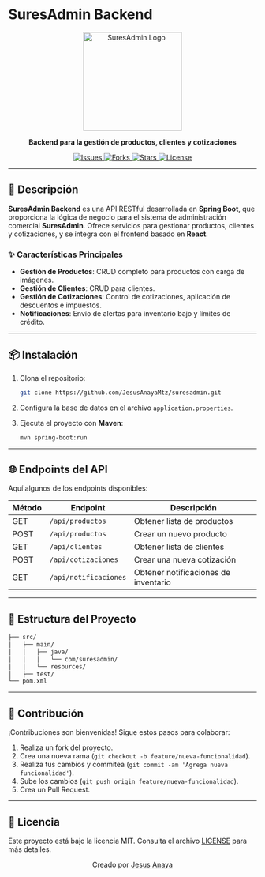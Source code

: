 
# SuresAdmin Backend

<p align="center">
  <img src="https://user-images.githubusercontent.com/your-image-path/logo.png" alt="SuresAdmin Logo" width="200">
</p>

<p align="center">
  <strong>Backend para la gestión de productos, clientes y cotizaciones</strong>
</p>

<p align="center">
  <a href="https://github.com/JesusAnayaMtz/suresadmin/issues">
    <img src="https://img.shields.io/github/issues/JesusAnayaMtz/suresadmin" alt="Issues">
  </a>
  <a href="https://github.com/JesusAnayaMtz/suresadmin/network">
    <img src="https://img.shields.io/github/forks/JesusAnayaMtz/suresadmin" alt="Forks">
  </a>
  <a href="https://github.com/JesusAnayaMtz/suresadmin/stargazers">
    <img src="https://img.shields.io/github/stars/JesusAnayaMtz/suresadmin" alt="Stars">
  </a>
  <a href="https://github.com/JesusAnayaMtz/suresadmin/blob/master/LICENSE">
    <img src="https://img.shields.io/github/license/JesusAnayaMtz/suresadmin" alt="License">
  </a>
</p>

---

## 📝 Descripción

**SuresAdmin Backend** es una API RESTful desarrollada en **Spring Boot**, que proporciona la lógica de negocio para el sistema de administración comercial **SuresAdmin**. Ofrece servicios para gestionar productos, clientes y cotizaciones, y se integra con el frontend basado en **React**.

### ✨ Características Principales

- **Gestión de Productos**: CRUD completo para productos con carga de imágenes.
- **Gestión de Clientes**: CRUD para clientes.
- **Gestión de Cotizaciones**: Control de cotizaciones, aplicación de descuentos e impuestos.
- **Notificaciones**: Envío de alertas para inventario bajo y límites de crédito.

---

## 📦 Instalación

1. Clona el repositorio:

   ```bash
   git clone https://github.com/JesusAnayaMtz/suresadmin.git
   ```

2. Configura la base de datos en el archivo `application.properties`.

3. Ejecuta el proyecto con **Maven**:

   ```bash
   mvn spring-boot:run
   ```

---

## 🌐 Endpoints del API

Aquí algunos de los endpoints disponibles:

| Método | Endpoint              | Descripción                               |
|--------|-----------------------|-------------------------------------------|
| GET    | `/api/productos`       | Obtener lista de productos                |
| POST   | `/api/productos`       | Crear un nuevo producto                   |
| GET    | `/api/clientes`        | Obtener lista de clientes                 |
| POST   | `/api/cotizaciones`    | Crear una nueva cotización                |
| GET    | `/api/notificaciones`  | Obtener notificaciones de inventario      |

---

## 📂 Estructura del Proyecto

```bash
├── src/
│   ├── main/
│   │   ├── java/
│   │   │   └── com/suresadmin/
│   │   └── resources/
│   ├── test/
└── pom.xml
```

---

## 🤝 Contribución

¡Contribuciones son bienvenidas! Sigue estos pasos para colaborar:

1. Realiza un fork del proyecto.
2. Crea una nueva rama (`git checkout -b feature/nueva-funcionalidad`).
3. Realiza tus cambios y commitea (`git commit -am 'Agrega nueva funcionalidad'`).
4. Sube los cambios (`git push origin feature/nueva-funcionalidad`).
5. Crea un Pull Request.

---

## 📄 Licencia

Este proyecto está bajo la licencia MIT. Consulta el archivo [LICENSE](./LICENSE) para más detalles.

<p align="center">
  Creado por <a href="https://github.com/JesusAnayaMtz">Jesus Anaya</a>
</p>
